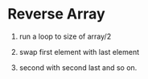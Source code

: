 <h1>Reverse Array</h1>


1. run a loop to size of array/2

2. swap first element with last element

3. second with second last and so on.


    